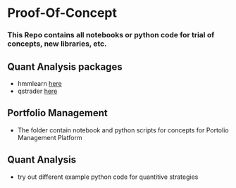 # Proof-Of-Concept

### This Repo contains all notebooks or python code for trial of concepts, new libraries, etc.

## Quant Analysis packages
- hmmlearn [ here](https://pypi.org/project/hmmlearn/)
- qstrader [ here ](https://pypi.org/project/qstrader/)

## Portfolio Management
- The folder contain notebook and python scripts for concepts for Portolio Management Platform

## Quant Analysis
- try out different example python code for quantitive strategies
